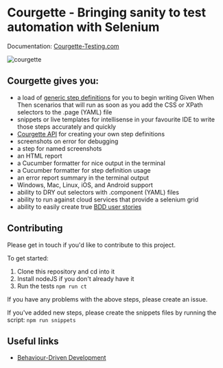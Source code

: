 # Courgette - Bringing sanity to test automation with Selenium
Documentation: [Courgette-Testing.com](http://courgette-testing.com)

![courgette](https://raw.githubusercontent.com/canvaspixels/courgette/master/courgette.jpg?v=2)

## Courgette gives you:

* a load of [generic step definitions](http://courgette-testing.com/step-definitions) for you to begin writing Given When Then scenarios that will run as soon as you add the CSS or XPath selectors to the .page (YAML) file
* snippets or live templates for intellisense in your favourite IDE to write those steps accurately and quickly
* [Courgette API](http://courgette-testing.com/api) for creating your own step definitions
* screenshots on error for debugging
* a step for named screenshots
* an HTML report
* a Cucumber formatter for nice output in the terminal
* a Cucumber formatter for step definition usage
* an error report summary in the terminal output
* Windows, Mac, Linux, iOS, and Android support
* ability to DRY out selectors with .component (YAML) files
* ability to run against cloud services that provide a selenium grid
* ability to easily create true [BDD user stories](http://courgette-testing.com/bdd)

## Contributing

Please get in touch if you'd like to contribute to this project.

To get started:

1. Clone this repository and cd into it
2. Install nodeJS if you don't already have it
4. Run the tests `npm run ct`

If you have any problems with the above steps, please create an issue.

If you've added new steps, please create the snippets files by running the script: `npm run snippets`

## Useful links

* [Behaviour-Driven Development](https://en.wikipedia.org/wiki/Behavior-driven_development)
